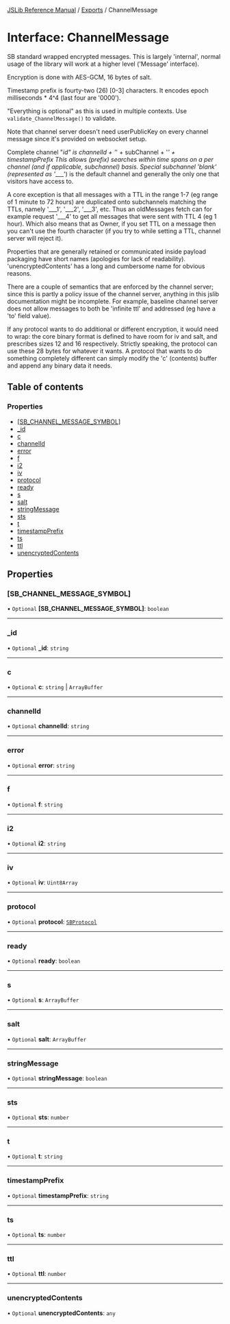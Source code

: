 [JSLib Reference Manual](../README.md) / [Exports](../modules.md) / ChannelMessage

# Interface: ChannelMessage

SB standard wrapped encrypted messages. This is largely 'internal', normal
usage of the library will work at a higher level ('Message' interface).

Encryption is done with AES-GCM, 16 bytes of salt.

Timestamp prefix is fourty-two (26) [0-3] characters. It encodes epoch
milliseconds * 4^4 (last four are '0000').

"Everything is optional" as this is used in multiple contexts. Use
``validate_ChannelMessage()`` to validate.

Note that channel server doesn't need userPublicKey on every channel message
since it's provided on websocket setup.

Complete channel "_id" is channelId + '_' + subChannel + '_' +
timestampPrefix This allows (prefix) searches within time spans on a per
channel (and if applicable, subchannel) basis. Special subchannel 'blank'
(represented as '____') is the default channel and generally the only one
that visitors have access to.

A core exception is that all messages with a TTL in the range 1-7 (eg range
of 1 minute to 72 hours) are duplicated onto subchannels matching the TTLs,
namely '___1', '___2', '___3', etc. Thus an oldMessages fetch can for example
request '___4' to get all messages that were sent with TTL 4 (eg 1 hour).
Which also means that as Owner, if you set TTL on a message then you can't
use the fourth character (if you try to while setting a TTL, channel server
will reject it).

Properties that are generally retained or communicated inside payload
packaging have short names (apologies for lack of readability).
'unencryptedContents' has a long and cumbersome name for obvious reasons.

There are a couple of semantics that are enforced by the channel server;
since this is partly a policy issue of the channel server, anything in this
jslib documentation might be incomplete. For example, baseline channel server
does not allow messages to both be 'infinite ttl' and addressed (eg have a
'to' field value). 

If any protocol wants to do additional or different encryption, it would need
to wrap: the core binary format is defined to have room for iv and salt, and
prescribes sizes 12 and 16 respectively. Strictly speaking, the protocol can
use these 28 bytes for whatever it wants. A protocol that wants to do
something completely different can simply modify the 'c' (contents) buffer
and append any binary data it needs.

## Table of contents

### Properties

- [[SB\_CHANNEL\_MESSAGE\_SYMBOL]](ChannelMessage.md#[sb_channel_message_symbol])
- [\_id](ChannelMessage.md#_id)
- [c](ChannelMessage.md#c)
- [channelId](ChannelMessage.md#channelid)
- [error](ChannelMessage.md#error)
- [f](ChannelMessage.md#f)
- [i2](ChannelMessage.md#i2)
- [iv](ChannelMessage.md#iv)
- [protocol](ChannelMessage.md#protocol)
- [ready](ChannelMessage.md#ready)
- [s](ChannelMessage.md#s)
- [salt](ChannelMessage.md#salt)
- [stringMessage](ChannelMessage.md#stringmessage)
- [sts](ChannelMessage.md#sts)
- [t](ChannelMessage.md#t)
- [timestampPrefix](ChannelMessage.md#timestampprefix)
- [ts](ChannelMessage.md#ts)
- [ttl](ChannelMessage.md#ttl)
- [unencryptedContents](ChannelMessage.md#unencryptedcontents)

## Properties

### [SB\_CHANNEL\_MESSAGE\_SYMBOL]

• `Optional` **[SB\_CHANNEL\_MESSAGE\_SYMBOL]**: `boolean`

___

### \_id

• `Optional` **\_id**: `string`

___

### c

• `Optional` **c**: `string` \| `ArrayBuffer`

___

### channelId

• `Optional` **channelId**: `string`

___

### error

• `Optional` **error**: `string`

___

### f

• `Optional` **f**: `string`

___

### i2

• `Optional` **i2**: `string`

___

### iv

• `Optional` **iv**: `Uint8Array`

___

### protocol

• `Optional` **protocol**: [`SBProtocol`](SBProtocol.md)

___

### ready

• `Optional` **ready**: `boolean`

___

### s

• `Optional` **s**: `ArrayBuffer`

___

### salt

• `Optional` **salt**: `ArrayBuffer`

___

### stringMessage

• `Optional` **stringMessage**: `boolean`

___

### sts

• `Optional` **sts**: `number`

___

### t

• `Optional` **t**: `string`

___

### timestampPrefix

• `Optional` **timestampPrefix**: `string`

___

### ts

• `Optional` **ts**: `number`

___

### ttl

• `Optional` **ttl**: `number`

___

### unencryptedContents

• `Optional` **unencryptedContents**: `any`
